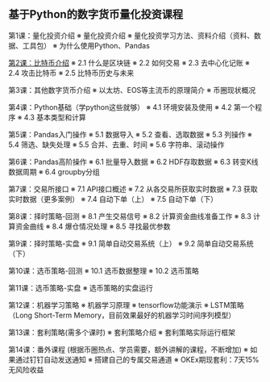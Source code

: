 ## 基于Python的数字货币量化投资课程

第1课：量化投资介绍
※ 量化投资介绍
※ 量化投资学习方法、资料介绍（资料、数据、工具包）
※ 为什么使用Python、Pandas

[第2课：比特币介绍](lesson2.md)
※ 2.1 什么是区块链
※ 2.2 如何交易
※ 2.3 去中心化记账
※ 2.4 攻击比特币
※ 2.5 比特币历史与未来

第3课：其他数字货币介绍
※ 以太坊、EOS等主流币的原理简介
※ 币圈现状概况

第4课：Python基础（学python这些就够）
※ 4.1 环境安装及使用
※ 4.2 第一个程序
※ 4.3 基本类型和计算

第5课：Pandas入门操作
※ 5.1 数据导入
※ 5.2 查看、选取数据
※ 5.3 列操作
※ 5.4 筛选、缺失处理
※ 5.5 合并、去重、时间
※ 5.6 字符串、滚动操作

第6课：Pandas高阶操作
※ 6.1 批量导入数据
※ 6.2 HDF存取数据
※ 6.3 转变K线数据周期
※ 6.4 groupby分组

第7课：交易所接口
※ 7.1 API接口概述
※ 7.2 从各交易所获取实时数据
※ 7.3 获取实时数据（更多案例）
※ 7.4 自动下单（上）
※ 7.5 自动下单（下）

第8课：择时策略-回测
※ 8.1 产生交易信号
※ 8.2 计算资金曲线准备工作
※ 8.3 计算资金曲线
※ 8.4 爆仓情况处理 
※ 8.5 寻找最优参数

第9课：择时策略-实盘
※ 9.1 简单自动交易系统（上）
※ 9.2 简单自动交易系统（下）

第10课：选币策略-回测
※ 10.1 选币数据整理
※ 10.2 选币策略

第11课：选币策略-实盘
※ 选币策略的实盘运行

第12课：机器学习策略
※ 机器学习原理
※ tensorflow功能演示
※ LSTM策略（Long Short-Term Memory，目前效果最好的机器学习时间序列模型）

第13课：套利策略(需多个课时)
※ 套利策略介绍
※ 套利策略实际运行框架

第14课：番外课程
(根据币圈热点、学员需要，额外讲解的课程，不断增加)
※ 如果通过钉钉自动发送通知
※ 搭建自己的专属交易通道
※ OKEx期现套利：7天15%无风险收益
